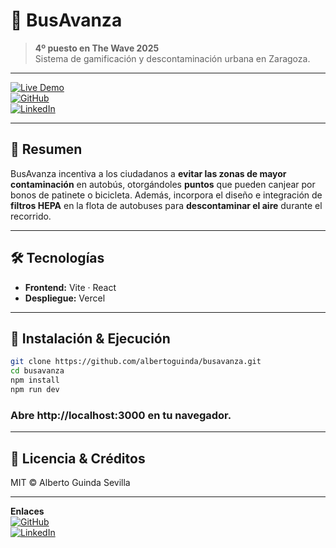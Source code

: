 # 🚌 BusAvanza

> **4º puesto en The Wave 2025**  
> Sistema de gamificación y descontaminación urbana en Zaragoza.

---

[![Live Demo](https://img.shields.io/badge/Live%20Demo-busavanza.vercel.app-10C8FF)](https://busavanza.vercel.app/)  
[![GitHub](https://img.shields.io/badge/GitHub-busavanza-181717?logo=github)](https://github.com/albertoguinda/busavanza)  
[![LinkedIn](https://img.shields.io/badge/LinkedIn-Alberto-0A66C2?logo=linkedin)](https://www.linkedin.com/in/albertoguindasevilla/)

---

## 🔭 Resumen

BusAvanza incentiva a los ciudadanos a **evitar las zonas de mayor contaminación** en autobús, otorgándoles **puntos** que pueden canjear por bonos de patinete o bicicleta. Además, incorpora el diseño e integración de **filtros HEPA** en la flota de autobuses para **descontaminar el aire** durante el recorrido.

---

## 🛠️ Tecnologías

- **Frontend:** Vite · React
- **Despliegue:** Vercel

---

## 🚀 Instalación & Ejecución

```bash
git clone https://github.com/albertoguinda/busavanza.git
cd busavanza
npm install
npm run dev
```

### Abre http://localhost:3000 en tu navegador.

---

## 📜 Licencia & Créditos

MIT © Alberto Guinda Sevilla

---

**Enlaces**  
[![GitHub](https://img.shields.io/badge/GitHub-albertoguinda-181717?logo=github)](https://github.com/albertoguinda)  
[![LinkedIn](https://img.shields.io/badge/LinkedIn-albertoguindasevilla-0A66C2?logo=linkedin)](https://www.linkedin.com/in/albertoguindasevilla/)

